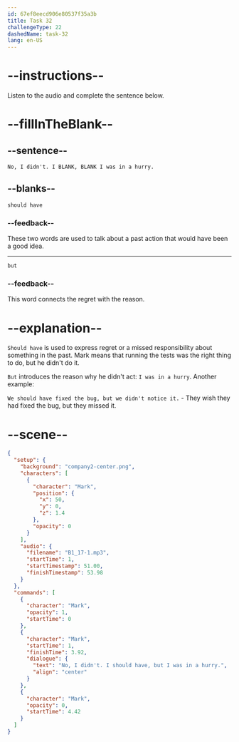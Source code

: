 ```yaml
---
id: 67ef8eecd906e80537f35a3b
title: Task 32
challengeType: 22
dashedName: task-32
lang: en-US
---
```


<!-- (audio) Mark: No, I didn't. I should have, but I was in a hurry. -->

# --instructions--

Listen to the audio and complete the sentence below.

# --fillInTheBlank--

## --sentence--

`No, I didn't. I BLANK, BLANK I was in a hurry.`

## --blanks--

`should have`

### --feedback--

These two words are used to talk about a past action that would have been a good idea.

---

`but`

### --feedback--

This word connects the regret with the reason.

# --explanation--

`Should have` is used to express regret or a missed responsibility about something in the past. Mark means that running the tests was the right thing to do, but he didn't do it.

`But` introduces the reason why he didn't act: `I was in a hurry`. Another example:

`We should have fixed the bug, but we didn't notice it.` - They wish they had fixed the bug, but they missed it.

# --scene--

```json
{
  "setup": {
    "background": "company2-center.png",
    "characters": [
      {
        "character": "Mark",
        "position": {
          "x": 50,
          "y": 0,
          "z": 1.4
        },
        "opacity": 0
      }
    ],
    "audio": {
      "filename": "B1_17-1.mp3",
      "startTime": 1,
      "startTimestamp": 51.00,
      "finishTimestamp": 53.98
    }
  },
  "commands": [
    {
      "character": "Mark",
      "opacity": 1,
      "startTime": 0
    },
    {
      "character": "Mark",
      "startTime": 1,
      "finishTime": 3.92,
      "dialogue": {
        "text": "No, I didn't. I should have, but I was in a hurry.",
        "align": "center"
      }
    },
    {
      "character": "Mark",
      "opacity": 0,
      "startTime": 4.42
    }
  ]
}
```
